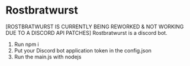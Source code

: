 # Rostbratwurst
[ROSTBRATWURST IS CURRENTLY BEING REWORKED & NOT WORKING DUE TO A DISCORD API PATCHES]
Rostbratwurst is a discord bot.
1. Run npm i
2. Put your Discord bot application token in the config.json 
3. Run the main.js with nodejs
